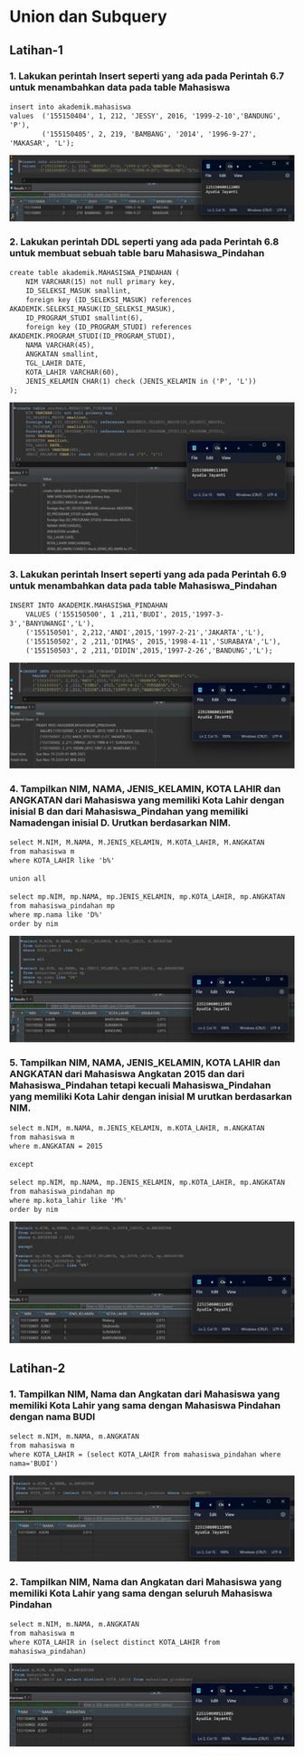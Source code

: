 # Union dan Subquery

## Latihan-1
### 1. Lakukan perintah Insert seperti yang ada pada Perintah 6.7 untuk menambahkan data pada table Mahasiswa
```
insert into akademik.mahasiswa 
values  ('155150404', 1, 212, 'JESSY', 2016, '1999-2-10','BANDUNG', 'P'),
		('155150405', 2, 219, 'BAMBANG', '2014', '1996-9-27', 'MAKASAR', 'L');
```

![alt text](https://github.com/ayudiaj/AyudiaJayanti_DBD-SQL-A/blob/main/Tugas8/Tugas%208/Latihan%201%20-%201.png)


### 2. Lakukan perintah DDL seperti yang ada pada Perintah 6.8 untuk membuat sebuah table baru Mahasiswa_Pindahan
```
create table akademik.MAHASISWA_PINDAHAN (
	NIM VARCHAR(15) not null primary key,
	ID_SELEKSI_MASUK smallint, 
	foreign key (ID_SELEKSI_MASUK) references AKADEMIK.SELEKSI_MASUK(ID_SELEKSI_MASUK),
	ID_PROGRAM_STUDI smallint(6),
	foreign key (ID_PROGRAM_STUDI) references AKADEMIK.PROGRAM_STUDI(ID_PROGRAM_STUDI),
	NAMA VARCHAR(45),
	ANGKATAN smallint, 
	TGL_LAHIR DATE, 
	KOTA_LAHIR VARCHAR(60),
	JENIS_KELAMIN CHAR(1) check (JENIS_KELAMIN in ('P', 'L'))
);
```

![alt text](https://github.com/ayudiaj/AyudiaJayanti_DBD-SQL-A/blob/main/Tugas8/Tugas%208/Latihan%201%20-%202.png)


### 3. Lakukan perintah Insert seperti yang ada pada Perintah 6.9 untuk menambahkan data pada table Mahasiswa_Pindahan
```
INSERT INTO AKADEMIK.MAHASISWA_PINDAHAN
	VALUES ('155150500', 1 ,211,'BUDI', 2015,'1997-3-3','BANYUWANGI','L'),
	('155150501', 2,212,'ANDI',2015,'1997-2-21','JAKARTA','L'),
	('155150502', 2 ,211,'DIMAS', 2015,'1998-4-11','SURABAYA','L'),
	('155150503', 2 ,211,'DIDIN',2015,'1997-2-26','BANDUNG','L');
```

![alt text](https://github.com/ayudiaj/AyudiaJayanti_DBD-SQL-A/blob/main/Tugas8/Tugas%208/Latihan%201%20-%203.png)


### 4. Tampilkan NIM, NAMA, JENIS_KELAMIN, KOTA LAHIR dan ANGKATAN dari Mahasiswa yang memiliki Kota Lahir dengan inisial B dan dari Mahasiswa_Pindahan yang memiliki Namadengan inisial D. Urutkan berdasarkan NIM.
```
select M.NIM, M.NAMA, M.JENIS_KELAMIN, M.KOTA_LAHIR, M.ANGKATAN 
from mahasiswa m 
where KOTA_LAHIR like 'b%'

union all

select mp.NIM, mp.NAMA, mp.JENIS_KELAMIN, mp.KOTA_LAHIR, mp.ANGKATAN 
from mahasiswa_pindahan mp
where mp.nama like 'D%'
order by nim
```

![alt text](https://github.com/ayudiaj/AyudiaJayanti_DBD-SQL-A/blob/main/Tugas8/Tugas%208/Latihan%201%20-%204.png)



### 5. Tampilkan NIM, NAMA, JENIS_KELAMIN, KOTA LAHIR dan ANGKATAN dari Mahasiswa Angkatan 2015 dan dari Mahasiswa_Pindahan tetapi kecuali Mahasiswa_Pindahan yang memiliki Kota Lahir dengan inisial M urutkan berdasarkan NIM. 
```
select m.NIM, m.NAMA, m.JENIS_KELAMIN, m.KOTA_LAHIR, m.ANGKATAN
from mahasiswa m 
where m.ANGKATAN = 2015

except

select mp.NIM, mp.NAMA, mp.JENIS_KELAMIN, mp.KOTA_LAHIR, mp.ANGKATAN
from mahasiswa_pindahan mp
where mp.kota_lahir like 'M%'
order by nim
```

![alt text](https://github.com/ayudiaj/AyudiaJayanti_DBD-SQL-A/blob/main/Tugas8/Tugas%208/Latihan%201%20-%205.png)


## Latihan-2
### 1. Tampilkan NIM, Nama dan Angkatan dari Mahasiswa yang memiliki Kota Lahir yang sama dengan Mahasiswa Pindahan dengan nama BUDI
```
select m.NIM, m.NAMA, m.ANGKATAN
from mahasiswa m 
where KOTA_LAHIR = (select KOTA_LAHIR from mahasiswa_pindahan where nama='BUDI')
```

![alt text](https://github.com/ayudiaj/AyudiaJayanti_DBD-SQL-A/blob/main/Tugas8/Tugas%208/Latihan%202%20-%201.png)


### 2. Tampilkan NIM, Nama dan Angkatan dari Mahasiswa yang memiliki Kota Lahir yang sama dengan seluruh Mahasiswa Pindahan
```
select m.NIM, m.NAMA, m.ANGKATAN
from mahasiswa m 
where KOTA_LAHIR in (select distinct KOTA_LAHIR from mahasiswa_pindahan)
```

![alt text](https://github.com/ayudiaj/AyudiaJayanti_DBD-SQL-A/blob/main/Tugas8/Tugas%208/Latihan%202%20-%202.png)
